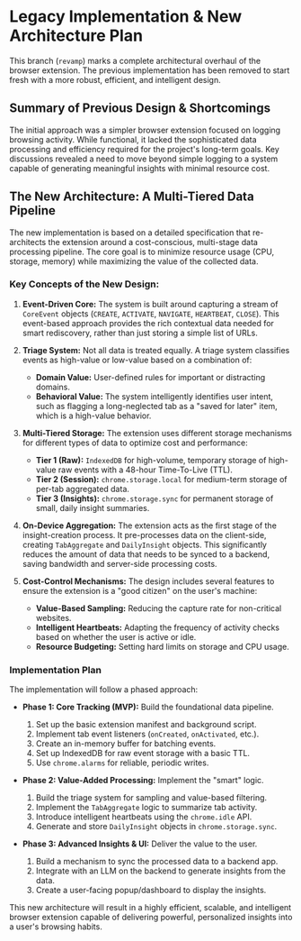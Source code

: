 # Legacy Implementation & New Architecture Plan

This branch (`revamp`) marks a complete architectural overhaul of the browser extension. The previous implementation has been removed to start fresh with a more robust, efficient, and intelligent design.

## Summary of Previous Design & Shortcomings

The initial approach was a simpler browser extension focused on logging browsing activity. While functional, it lacked the sophisticated data processing and efficiency required for the project's long-term goals. Key discussions revealed a need to move beyond simple logging to a system capable of generating meaningful insights with minimal resource cost.

## The New Architecture: A Multi-Tiered Data Pipeline

The new implementation is based on a detailed specification that re-architects the extension around a cost-conscious, multi-stage data processing pipeline. The core goal is to minimize resource usage (CPU, storage, memory) while maximizing the value of the collected data.

### Key Concepts of the New Design:

1.  **Event-Driven Core:** The system is built around capturing a stream of `CoreEvent` objects (`CREATE`, `ACTIVATE`, `NAVIGATE`, `HEARTBEAT`, `CLOSE`). This event-based approach provides the rich contextual data needed for smart rediscovery, rather than just storing a simple list of URLs.

2.  **Triage System:** Not all data is treated equally. A triage system classifies events as high-value or low-value based on a combination of:
    *   **Domain Value:** User-defined rules for important or distracting domains.
    *   **Behavioral Value:** The system intelligently identifies user intent, such as flagging a long-neglected tab as a "saved for later" item, which is a high-value behavior.

3.  **Multi-Tiered Storage:** The extension uses different storage mechanisms for different types of data to optimize cost and performance:
    *   **Tier 1 (Raw):** `IndexedDB` for high-volume, temporary storage of high-value raw events with a 48-hour Time-To-Live (TTL).
    *   **Tier 2 (Session):** `chrome.storage.local` for medium-term storage of per-tab aggregated data.
    *   **Tier 3 (Insights):** `chrome.storage.sync` for permanent storage of small, daily insight summaries.

4.  **On-Device Aggregation:** The extension acts as the first stage of the insight-creation process. It pre-processes data on the client-side, creating `TabAggregate` and `DailyInsight` objects. This significantly reduces the amount of data that needs to be synced to a backend, saving bandwidth and server-side processing costs.

5.  **Cost-Control Mechanisms:** The design includes several features to ensure the extension is a "good citizen" on the user's machine:
    *   **Value-Based Sampling:** Reducing the capture rate for non-critical websites.
    *   **Intelligent Heartbeats:** Adapting the frequency of activity checks based on whether the user is active or idle.
    *   **Resource Budgeting:** Setting hard limits on storage and CPU usage.

### Implementation Plan

The implementation will follow a phased approach:

*   **Phase 1: Core Tracking (MVP):** Build the foundational data pipeline.
    1.  Set up the basic extension manifest and background script.
    2.  Implement tab event listeners (`onCreated`, `onActivated`, etc.).
    3.  Create an in-memory buffer for batching events.
    4.  Set up IndexedDB for raw event storage with a basic TTL.
    5.  Use `chrome.alarms` for reliable, periodic writes.

*   **Phase 2: Value-Added Processing:** Implement the "smart" logic.
    1.  Build the triage system for sampling and value-based filtering.
    2.  Implement the `TabAggregate` logic to summarize tab activity.
    3.  Introduce intelligent heartbeats using the `chrome.idle` API.
    4.  Generate and store `DailyInsight` objects in `chrome.storage.sync`.

*   **Phase 3: Advanced Insights & UI:** Deliver the value to the user.
    1.  Build a mechanism to sync the processed data to a backend app.
    2.  Integrate with an LLM on the backend to generate insights from the data.
    3.  Create a user-facing popup/dashboard to display the insights.

This new architecture will result in a highly efficient, scalable, and intelligent browser extension capable of delivering powerful, personalized insights into a user's browsing habits.
